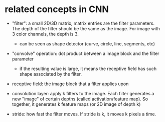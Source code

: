# related concepts in CNN


- "filter": a small 2D/3D matrix, matrix entries are the filter parameters. The depth of the filter should be the same as the image. For image with 3 color channels, the depth is 3.
  - can be seen as shape detector (curve, circle, line, segments, etc)

- "convolve" operation: dot product between a image block and the filter parameter
  - if the resulting value is large, it means the receptive field has such shape associated by the filter. 

- receptive field: the image block that a filter applies upon

- convolution layer: apply k filters to the image. Each filter generates a new "image" of certain depths (called activation/feature map). So together, it generates k feature maps (or 2D image of depth k)

- stride: how fast the filter moves. If stride is k, it moves k pixels a time.
